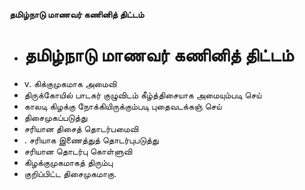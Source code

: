 **தமிழ்நாடு மாணவர் கணினித் திட்டம்**
- # தமிழ்நாடு மாணவர் கணினித் திட்டம்
- v. கிக்குமுகமாக அமைவி
- திருக்கோயில் பாடகர் குழுவிடம் கீழ்த்திசையாக அமையும்படி செய்
- காலடி கிழக்கு நோக்கியிருக்கும்படி புதைவடக்கஞ் செய்
- திசைமுகப்படுத்து
- சரியான திசைத் தொடர்பமைவி
- . சரியாக இணைத்துத் தொடர்புபடுத்து
- சரியான தொடர்பு கொள்ளுவி
- கிழக்குமுகமாகத் திரும்பு
- குறிப்பிட்ட திசைமுகமாகு.

